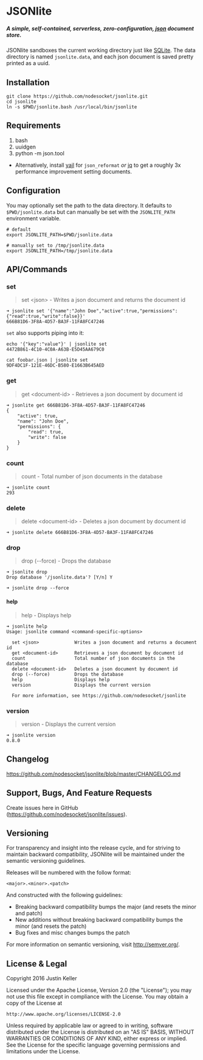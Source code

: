 # JSONlite

##### A simple, self-contained, serverless, zero-configuration, [json](http://www.json.org/) document store.

JSONlite sandboxes the current working directory just like [SQLite](https://www.sqlite.org/). The data directory is named `jsonlite.data`, and each json document is saved pretty printed as a uuid.

## Installation

```shell
git clone https://github.com/nodesocket/jsonlite.git
cd jsonlite
ln -s $PWD/jsonlite.bash /usr/local/bin/jsonlite
```

## Requirements

1. bash
2. uuidgen
3. python -m json.tool
  - Alternatively, install [yajl](http://lloyd.github.io/yajl/) for `json_reformat` *or* [jq](https://github.com/stedolan/jq) to get a roughly 3x performance improvement setting documents.

## Configuration

You may optionally set the path to the data directory. It defaults to `$PWD/jsonlite.data` but can manually be set with the `JSONLITE_PATH` environment variable.

```shell
# default
export JSONLITE_PATH=$PWD/jsonlite.data

# manually set to /tmp/jsonlite.data
export JSONLITE_PATH=/tmp/jsonlite.data
```

## API/Commands

### set

> set \<json\> - Writes a json document and returns the document id

````shell
➜ jsonlite set '{"name":"John Doe","active":true,"permissions":{"read":true,"write":false}}'
666B81D6-3F8A-4D57-BA3F-11FA8FC47246
````

`set` also supports piping into it:

````shell
echo '{"key":"value"}' | jsonlite set
4472B861-4C10-4C0A-A63B-E5D45AA679C0
````
````shell
cat foobar.json | jsonlite set
9DF4DC1F-121E-46DC-B580-E1663B645AED
````

### get

> get \<document-id\> - Retrieves a json document by document id

````shell
➜ jsonlite get 666B81D6-3F8A-4D57-BA3F-11FA8FC47246
{
    "active": true,
    "name": "John Doe",
    "permissions": {
        "read": true,
        "write": false
    }
}
````

### count

> count - Total number of json documents in the database

````shell
➜ jsonlite count
293
````

### delete

> delete \<document-id\> - Deletes a json document by document id

````shell
➜ jsonlite delete 666B81D6-3F8A-4D57-BA3F-11FA8FC47246
````

### drop

> drop (--force) - Drops the database

````shell
➜ jsonlite drop
Drop database '/jsonlite.data'? [Y/n] Y
````

````shell
➜ jsonlite drop --force
````

#### help

> help - Displays help

````
➜ jsonlite help
Usage: jsonlite command <command-specific-options>

  set <json>             Writes a json document and returns a document id
  get <document-id>      Retrieves a json document by document id
  count                  Total number of json documents in the database
  delete <document-id>   Deletes a json document by document id
  drop (--force)         Drops the database
  help                   Displays help
  version                Displays the current version

  For more information, see https://github.com/nodesocket/jsonlite

````

### version

> version - Displays the current version

````shell
➜ jsonlite version
0.8.0
````

## Changelog

https://github.com/nodesocket/jsonlite/blob/master/CHANGELOG.md

## Support, Bugs, And Feature Requests

Create issues here in GitHub (https://github.com/nodesocket/jsonlite/issues).

## Versioning

For transparency and insight into the release cycle, and for striving to maintain backward compatibility, JSONlite will be maintained under the semantic versioning guidelines.

Releases will be numbered with the follow format:

`<major>.<minor>.<patch>`

And constructed with the following guidelines:

+ Breaking backward compatibility bumps the major (and resets the minor and patch)
+ New additions without breaking backward compatibility bumps the minor (and resets the patch)
+ Bug fixes and misc changes bumps the patch

For more information on semantic versioning, visit http://semver.org/.

## License & Legal

Copyright 2016 Justin Keller

Licensed under the Apache License, Version 2.0 (the "License");
you may not use this file except in compliance with the License.
You may obtain a copy of the License at

    http://www.apache.org/licenses/LICENSE-2.0

Unless required by applicable law or agreed to in writing, software
distributed under the License is distributed on an "AS IS" BASIS,
WITHOUT WARRANTIES OR CONDITIONS OF ANY KIND, either express or implied.
See the License for the specific language governing permissions and
limitations under the License.

